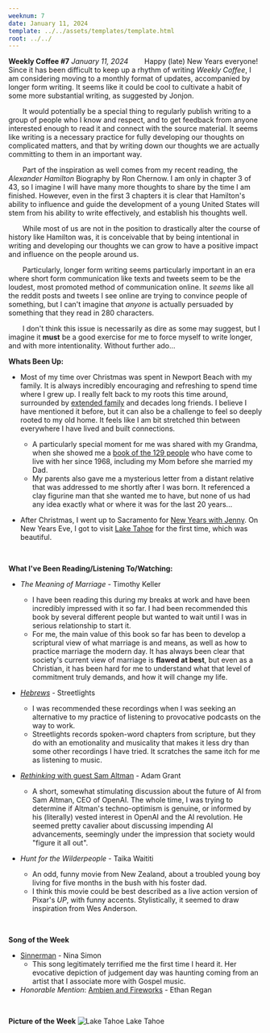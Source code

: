 ```yaml
---
weeknum: 7
date: January 11, 2024
template: ../../assets/templates/template.html
root: ../../
---
```

**Weekly Coffee #7**
*January 11, 2024*
&emsp;&emsp;Happy (late) New Years everyone! Since it has been difficult to keep up a rhythm of writing *Weekly Coffee*, I am considering moving to a monthly format of updates, accompanied by longer form writing. It seems like it could be cool to cultivate a habit of some more substantial writing, as suggested by Jonjon.

&emsp;&emsp;It would potentially be a special thing to regularly publish writing to a group of people who I know and respect, and to get feedback from anyone interested enough to read it and connect with the source material. It seems like writing is a necessary practice for fully developing our thoughts on complicated matters, and that by writing down our thoughts we are actually committing to them in an important way.

&emsp;&emsp;Part of the inspiration as well comes from my recent reading, the *Alexander Hamilton* Biography by Ron Chernow. I am only in chapter 3 of 43, so I imagine I will have many more thoughts to share by the time I am finished. However, even in the first 3 chapters it is clear that Hamilton's ability to influence and guide the development of a young United States will stem from his ability to write effectively, and establish his thoughts well.

&emsp;&emsp;While most of us are not in the position to drastically alter the course of history like Hamilton was, it is conceivable that by being intentional in writing and developing our thoughts we can grow to have a positive impact and influence on the people around us.

&emsp;&emsp;Particularly, longer form writing seems particularly important in an era where short form communication like texts and tweets seem to be the loudest, most promoted method of communication online. It *seems* like all the reddit posts and tweets I see online are trying to convince people of something, but I can't imagine that *anyone* is actually persuaded by something that they read in 280 characters.

&emsp;&emsp;I don't think this issue is necessarily as dire as some may suggest, but I imagine it **must** be a good exercise for me to force myself to write longer, and with more intentionality. Without further ado...
<br>

**Whats Been Up:**

- Most of my time over Christmas was spent in Newport Beach with my family. It is always incredibly encouraging and refreshing to spend time where I grew up. I really felt back to my roots this time around, surrounded by [extended family](https://curtisbucher.com/media/wk7_cousins.jpeg) and decades long friends. I believe I have mentioned it before, but it can also be a challenge to feel so deeply rooted to my old home. It feels like I am bit stretched thin between everywhere I have lived and built connections.
    - A particularly special moment for me was shared with my Grandma, when she showed me a [book of the 129 people](https://curtisbucher.com/media/wk7_grandma.jpeg) who have come to live with her since 1968, including my Mom before she married my Dad.
    - My parents also gave me a mysterious letter from a distant relative that was addressed to me shortly after I was born. It referenced a clay figurine man that she wanted me to have, but none of us had any idea exactly what or where it was for the last 20 years...

- After Christmas, I went up to Sacramento for [New Years with Jenny](https://curtisbucher.com/media/wk7_jenny.jpeg). On New Years Eve, I got to visit [Lake Tahoe](https://curtisbucher.com/media/wk7_tahoe2.JPG) for the first time, which was beautiful.

<br>

**What I've Been Reading/Listening To/Watching:**

- *The Meaning of Marriage* - Timothy Keller
    - I have been reading this during my breaks at work and have been incredibly impressed with it so far.
    I had been recommended this book by several different people but wanted to wait until I was in serious relationship to start it.
    - For me, the main value of this book so far has been to develop a scriptural view of what marriage is and means, as well as how to practice marriage the modern day. It has always been clear that society's current view of marriage is **flawed at best**, but even as a Christian, it has been hard for me to understand what that level of commitment truly demands, and how it will change my life.

- [*Hebrews*](https://open.spotify.com/album/5gXRXgAXqp6iDJT3zilNqf?si=3TZ-mo2rQhWkl4K3FgG47Q) - Streetlights
    - I was recommended these recordings when I was seeking an alternative to my practice of listening to provocative podcasts on the way to work.
    - Streetlights records spoken-word chapters from scripture, but they do with an emotionality and musicality that makes it less dry than some other recordings I have tried. It scratches the same itch for me as listening to music.

- [*Rethinking* with guest Sam Altman](https://open.spotify.com/episode/2Mpx8OJbmmblez2Wwpg5ji?si=MNlW8KlGSciD8qTuTNn6AA) - Adam Grant
    - A short, somewhat stimulating discussion about the future of AI from Sam Altman, CEO of OpenAI. The whole time, I was trying to determine if Altman's techno-optimism is genuine, or informed by his (literally) vested interest in OpenAI and the AI revolution. He seemed pretty cavalier about discussing impending AI advancements, seemingly under the impression that society would "figure it all out".

- *Hunt for the Wilderpeople* - Taika Waititi
    - An odd, funny movie from New Zealand, about a troubled young boy living for five months in the bush with his foster dad.
    - I think this movie could be best described as a live action version of Pixar's *UP*, with funny accents. Stylistically, it seemed to draw inspiration from Wes Anderson.
<br>

**Song of the Week**

- [Sinnerman](https://open.spotify.com/track/5xRP5iyVdGglqlY4Vcjhkx?si=NxsNWRBlS1i--jKJSEI9eQ) - Nina Simon
    - This song legitimately terrified me the first time I heard it. Her evocative depiction of judgement day was haunting coming from an artist that I associate more with Gospel music.
- *Honorable Mention*: [Ambien and Fireworks](https://open.spotify.com/track/22wPVzAX55VL0GxTDpwkB4?si=cmNkyVGxQfK7D4eWSoJv9g) - Ethan Regan
<br>

**Picture of the Week**
![Lake Tahoe](https://curtisbucher.com/media/wk7_tahoe.JPG)
Lake Tahoe

